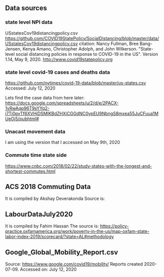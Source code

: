 ## Data sources
### state level NPI data
USstatesCov19distancingpolicy.csv
https://github.com/COVID19StatePolicy/SocialDistancing/blob/master/data/USstatesCov19distancingpolicy.csv
citation:
Nancy Fullman, Bree Bang-Jensen, Kenya Amano, Christopher Adolph, and John Wilkerson. "State-level social distancing policies in response to COVID-19 in the US". Version 1.14, May 9, 2020. http://www.covid19statepolicy.org

### state level covid-19 cases and deaths data
https://github.com/nytimes/covid-19-data/blob/master/us-states.csv
Accessed: July 12, 2020

Lets find the case data from here later:
https://docs.google.com/spreadsheets/u/2/d/e/2PACX-1vRwAqp96T9sYYq2-i7Tj0pvTf6XVHjDSMIKBdZHXiCGGdNC0ypEU9NbngS8mxea55JuCFuua1MUeOj5/pubhtml#

### Unacast movement data
I am using the version that I accessed on May 9th, 2020

### Commute time state side
https://www.cnbc.com/2018/02/22/study-states-with-the-longest-and-shortest-commutes.html

## ACS 2018 Commuting Data
It is compiled by Akshay Deverakonda
Source is: 

## LabourDataJuly2020
It is compiled by Fahim Hassan
The source is: https://policy-practice.oxfamamerica.org/work/poverty-in-the-us/map-oxfam-state-labor-index-2019/scorecard/?state=AL#methodology

## Google_Global_Mobility_Report.csv
Source: https://www.google.com/covid19/mobility/
Reports created 2020-07-09.
Accessed on: July 12, 2020
